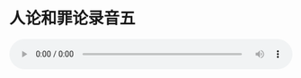 # 人论和罪论录音五

<audio style="width: 100%;" preload="false" controls controlslist="nodownload"><source src="//file.simai.life/audio/mp3/old/27386.mp3" type="audio/mpeg">Your browser does not support the audio element.</audio>



